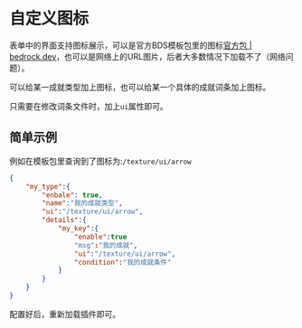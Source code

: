 # 自定义图标

表单中的界面支持图标展示，可以是官方BDS模板包里的图标[官方包 | bedrock.dev](https://bedrock.dev/zh/packs)，也可以是网络上的URL图片，后者大多数情况下加载不了（网络问题）。

可以给某一成就类型加上图标，也可以给某一个具体的成就词条加上图标。

只需要在修改词条文件时，加上`ui`属性即可。



## 简单示例

例如在模板包里查询到了图标为:`/texture/ui/arrow`

```json
{
	"my_type":{
		"enbale": true,
		"name":"我的成就类型",
		"ui":"/texture/ui/arrow",
		"details":{
			"my_key":{
 				"enable":true
				"msg":"我的成就",
				"ui":"/texture/ui/arrow",
 				"condition":"我的成就条件"
			}
		}
	}
}
```

配置好后，重新加载插件即可。